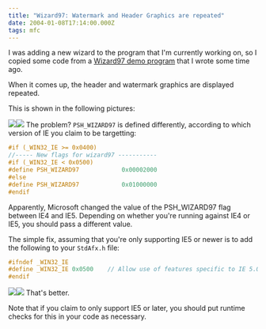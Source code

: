 ```yaml
---
title: "Wizard97: Watermark and Header Graphics are repeated"
date: 2004-01-08T17:14:00.000Z
tags: mfc
---
```

I was adding a new wizard to the program that I'm currently working on, so I copied some code from a [Wizard97 demo program](/node/view/214) that I wrote some time ago.

When it comes up, the header and watermark graphics are displayed repeated.

This is shown in the following pictures:

![](/system/files?file=ce6a83801bd16839db16c54b3188c904-27.png)![](/system/files?file=58b05661d2f05bdcc20646c386a1b45d-26.png)
The problem? `PSH_WIZARD97` is defined differently, according to which version of IE you claim to be targetting:

```c
#if (_WIN32_IE >= 0x0400)
//----- New flags for wizard97 -----------
#if (_WIN32_IE < 0x0500)
#define PSH_WIZARD97            0x00002000
#else
#define PSH_WIZARD97            0x01000000
#endif
```

Apparently, Microsoft changed the value of the PSH_WIZARD97 flag between IE4 and IE5\. Depending on whether you're running against IE4 or IE5, you should pass a different value.

The simple fix, assuming that you're only supporting IE5 or newer is to add the following to your `StdAfx.h` file:

```c
#ifndef _WIN32_IE
#define _WIN32_IE 0x0500	// Allow use of features specific to IE 5.0 or later.
#endif
```

![](/system/files?file=ee21e3d40ae5d0ec3a103a3630d9c321-29.png)![](/system/files?file=32c517fe7d65b567370d8289097a7380-28.png)
That's better.

Note that if you claim to only support IE5 or later, you should put runtime checks for this in your code as necessary.
